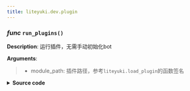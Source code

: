 ```yaml
---
title: liteyuki.dev.plugin
---
```

### *func* `run_plugins()`



**Description**: 运行插件，无需手动初始化bot

**Arguments**:
> - module_path: 插件路径，参考`liteyuki.load_plugin`的函数签名  


<details>
<summary> <b>Source code</b> </summary>

```python
def run_plugins(*module_path: str | Path):
    """
    运行插件，无需手动初始化bot
    Args:
        module_path: 插件路径，参考`liteyuki.load_plugin`的函数签名
    """
    cfg = load_config_in_default()
    plugins = cfg.get('liteyuki.plugins', [])
    plugins.extend(module_path)
    cfg['liteyuki.plugins'] = plugins
    bot = LiteyukiBot(**cfg)
    bot.run()
```
</details>

